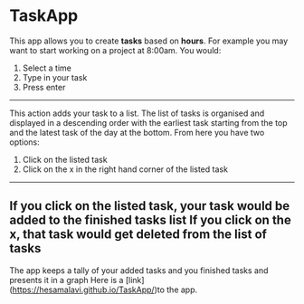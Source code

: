 # TaskApp
This app allows you to create **tasks** based on **hours**.
For example you may want to start working on a project at 8:00am. You would:
1. Select a time
2. Type in your task
3. Press enter
---
This action adds your task to a list. The list of tasks is organised and displayed in a descending order with the earliest task starting from the top and the latest task of the day at the bottom.
From here you have two options:
1. Click on the listed task
2. Click on the x in the right hand corner of the listed task
---
If you click on the listed task, your task would be added to the finished tasks list
If you click on the x, that task would get deleted from the list of tasks
---
The app keeps a tally of your added tasks and you finished tasks and presents it in a graph
Here is a [link] (https://hesamalavi.github.io/TaskApp/)to the app.
